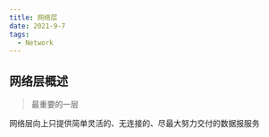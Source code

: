 ```yaml
---
title: 网络层
date: 2021-9-7
tags:
  - Network
---
```


## 网络层概述

> 最重要的一层

网络层向上只提供简单灵活的、无连接的、尽最大努力交付的数据报服务
